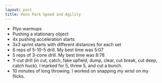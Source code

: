 ```yaml
---
layout: post
title: Penn Park Speed and Agility
---
```


- Plyo warmups
- Pushing a stationary object
- 4x pushing acceleration starts
- 3x3 sprint starts with different distances for each set
- 6 reps of 5-10-5 drill. My best time was 5:07
- 5 reps of 3-cone drill. My best time was 8:78
- Y-cut drill (in cut, catch, fake upfield, dump, clear, cut break, cut deep, catch huck). I marked for 5, threw 5, and cut a bunch.
- 10  minutes of long throwing. I worked on snapping my wrist on my flicks.
